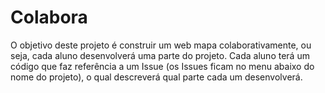 # Colabora

O objetivo deste projeto é construir um web mapa colaborativamente, ou seja, cada aluno desenvolverá uma parte do projeto. Cada aluno terá um código que faz referência a um Issue (os Issues ficam no menu abaixo do nome do projeto), o qual descreverá qual parte cada um desenvolverá. 

